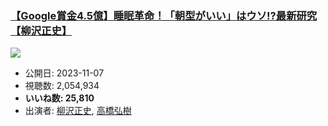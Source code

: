 ### [【Google賞金4.5億】睡眠革命！「朝型がいい」はウソ!?最新研究【柳沢正史】](https://www.youtube.com/watch?v=IWqndzRAJnQ)
[![](https://img.youtube.com/vi/IWqndzRAJnQ/sddefault.jpg)](https://www.youtube.com/watch?v=IWqndzRAJnQ)
-   公開日: 2023-11-07
-   視聴数: 2,054,934
-   **いいね数: 25,810**
-   出演者: [柳沢正史](/rehacq_fan/people/柳沢正史 "wikilink"), [高橋弘樹](/rehacq_fan/people/高橋弘樹 "wikilink")
